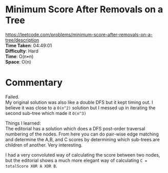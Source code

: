 # Minimum Score After Removals on a Tree
https://leetcode.com/problems/minimum-score-after-removals-on-a-tree/description \
**Time Taken**: 04:49:01 \
**Difficulty**: Hard \
**Time**: O(n•n) \
**Space**: O(n)


# Commentary
Failed. \
My original solution was also like a double DFS but it kept timing out. 
I believe it was close to a `O(n^2)` solution but I messed up in iterating the second sub-tree which made it `O(n^3)`

Things I learned: \
The editorial has a solution which does a DFS post-order traversal numbering of
the nodes. From here you can do pair-wise edge matching and determine the A,B, and C 
scores by determining which sub-trees are children of another. Very interesting.

I had a very convoluted way of calculating the score between two nodes, 
but the editorial shows a much more elegant way of calculating `C = totalScore XOR A XOR B`.